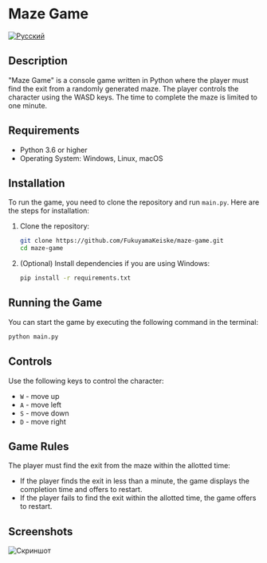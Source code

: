 # Maze Game

[![Русский](https://img.shields.io/badge/lang-Русский-blue)](README.md)

## Description

"Maze Game" is a console game written in Python where the player must find the exit from a randomly generated maze. The player controls the character using the WASD keys. The time to complete the maze is limited to one minute.

## Requirements

- Python 3.6 or higher
- Operating System: Windows, Linux, macOS

## Installation

To run the game, you need to clone the repository and run `main.py`. Here are the steps for installation:

1. Clone the repository:
   ```sh
   git clone https://github.com/FukuyamaKeiske/maze-game.git
   cd maze-game
   ```

2. (Optional) Install dependencies if you are using Windows:
   ```sh
   pip install -r requirements.txt
   ```

## Running the Game

You can start the game by executing the following command in the terminal:

```sh
python main.py
```

## Controls

Use the following keys to control the character:

- `W` - move up
- `A` - move left
- `S` - move down
- `D` - move right

## Game Rules

The player must find the exit from the maze within the allotted time:

- If the player finds the exit in less than a minute, the game displays the completion time and offers to restart.
- If the player fails to find the exit within the allotted time, the game offers to restart.

## Screenshots
![Скриншот](https://github.com/user-attachments/assets/0a1ac12d-2da2-4a57-993c-6c749427c117)
